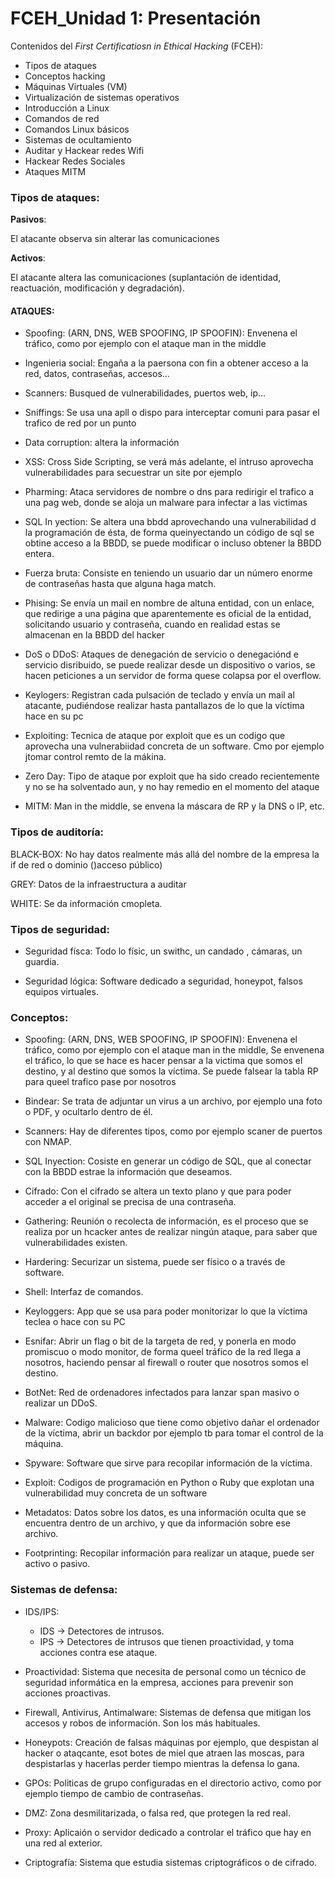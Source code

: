 # FCEH_Unidad 1: Presentación

Contenidos del *First Certificatiosn in Ethical Hacking* (FCEH):

- Tipos de ataques
- Conceptos hacking
- Máquinas Virtuales (VM)
- Virtualización de sistemas operativos
- Introducción a Linux
- Comandos de red
- Comandos Linux básicos
- Sistemas de ocultamiento
- Auditar y Hackear redes Wifi
- Hackear Redes Sociales
- Ataques MITM

### Tipos de ataques:

**Pasivos**:

El atacante observa sin alterar las comunicaciones

**Activos**:

El atacante altera las comunicaciones (suplantación de identidad, reactuación, modificación y degradación).


#### ATAQUES:

  - Spoofing: (ARN, DNS, WEB SPOOFING, IP SPOOFIN): Envenena el tráfico, como por ejemplo con el ataque man in the middle

  - Ingenieria social: Engaña a la paersona con fin a obtener acceso a la red, datos, contraseñas, accesos...

  - Scanners: Busqued de vulnerabilidades, puertos web, ip...

  - Sniffings: Se usa una apll o dispo para  interceptar comuni para pasar el trafico de red por un punto

  - Data corruption: altera la información 

  - XSS: Cross Side Scripting, se verá más adelante, el intruso aprovecha vulnerabilidades para secuestrar un site por ejemplo

  - Pharming: Ataca servidores de nombre o dns para redirigir el trafico a una pag web, donde se aloja un malware para infectar a las victimas

  - SQL In yection: Se altera una bbdd aprovechando una vulnerabilidad d la programación de ésta, de forma queinyectando un código de sql se obtine acceso a la BBDD, se puede modificar o incluso obtener la BBDD entera.

  - Fuerza bruta: Consiste en teniendo un usuario dar un número enorme de contraseñas hasta que alguna haga match.

  - Phising: Se envía un mail en nombre de altuna entidad, con un enlace, que redirige a una página que aparentemente es oficial de la entidad, solicitando usuario y contraseña, cuando en realidad estas se almacenan en la BBDD del hacker

  - DoS o DDoS: Ataques de denegación de servicio o denegaciónd e servicio disribuido, se puede realizar desde un dispositivo o varios, se hacen peticiones a un servidor de forma quese colapsa por el overflow.

  - Keylogers: Registran cada pulsación de teclado y envía un mail al atacante, pudiéndose realizar hasta pantallazos de lo que la víctima hace en su pc

  - Exploiting: Tecnica de ataque por exploit que es un codigo que aprovecha una vulnerabiidad concreta de un software. Cmo por ejemplo jtomar control remto de la mákina.

  - Zero Day: Tipo de ataque por exploit que ha sido creado recientemente y no se ha solventado aun, y no hay remedio en el momento del ataque

  - MITM: Man in the middle, se envena la máscara de RP y la DNS o IP, etc.

### Tipos de auditoría:

BLACK-BOX: No hay datos realmente más allá del nombre de la empresa la if de red o dominio ()acceso público)

GREY: Datos de la infraestructura a auditar

WHITE: Se da información cmopleta.

### Tipos de seguridad:

- Seguridad físca: Todo lo físic, un swithc, un candado , cámaras, un guardia.

- Seguridad lógica: Software dedicado a seguridad, honeypot, falsos equipos virtuales.


### Conceptos:

- Spoofing: (ARN, DNS, WEB SPOOFING, IP SPOOFIN): Envenena el tráfico, como por ejemplo con el ataque man in the middle, Se envenena el tráfico, lo que se hace es hacer pensar a la victima que somos el destino, y al destino que somos la víctima. Se puede falsear la tabla RP para queel trafico pase por nosotros

- Bindear: Se trata de adjuntar un virus a un archivo, por ejemplo una foto o PDF, y ocultarlo dentro de él. 

- Scanners: Hay de diferentes tipos, como por ejemplo scaner de puertos con NMAP.

- SQL Inyection: Cosiste en generar un código de SQL, que al conectar con la BBDD estrae la información que deseamos.

- Cifrado: Con el cifrado se altera un texto plano y que para poder acceder a el original se precisa de una contraseña. 

- Gathering: Reunión o recolecta de información, es el proceso que se realiza por un hcacker antes de realizar ningún ataque, para saber que vulnerabilidades existen.

- Hardering: Securizar un sistema, puede ser físico o a través de software.

- Shell: Interfaz de comandos.

- Keyloggers: App que se usa para poder monitorizar lo que la víctima teclea o hace con su PC

- Esnifar: Abrir un flag o bit de la targeta de red, y ponerla en modo promiscuo o modo monitor, de forma queel tráfico de la red llega a nosotros, haciendo pensar al firewall o router que nosotros somos el destino.

- BotNet: Red de ordenadores infectados para lanzar span masivo o realizar un DDoS.

- Malware: Codigo malicioso que tiene como objetivo dañar el ordenador de la víctima, abrir un backdor por ejemplo tb para tomar el control de la máquina.

- Spyware: Software que sirve para recopilar información de la víctima.

- Exploit: Codigos de programación en Python o Ruby que explotan una vulnerabilidad muy concreta de un software

- Metadatos: Datos sobre los datos, es una información oculta que se encuentra dentro de un archivo, y que da información sobre ese archivo.

- Footprinting: Recopilar información para realizar un ataque, puede ser activo o pasivo.


### Sistemas de defensa:

- IDS/IPS: 
    - IDS -> Detectores de intrusos. 
    - IPS -> Detectores de intrusos que tienen proactividad, y toma acciones contra ese ataque.

- Proactividad: Sistema que necesita de personal como un técnico de seguridad informática en la empresa, acciones para prevenir son acciones proactivas. 

- Firewall, Antivirus, Antimalware: Sistemas de defensa que mitigan los accesos y robos de información. Son los más habituales.

- Honeypots: Creación de falsas máquinas por ejemplo, que despistan al hacker o ataqcante, esot botes de miel que atraen las moscas, para despistarlas y hacerlas perder tiempo mientras la defensa lo gana.

- GPOs: Politicas de grupo configuradas en el directorio activo, como por ejemplo tiempo de cambio de contraseñas.

- DMZ: Zona desmilitarizada, o falsa red, que protegen la red real.

- Proxy: Aplicaión o servidor dedicado a controlar el tráfico que hay en una red al exterior. 

- Criptografía: Sistema que estudia sistemas criptográficos o de cifrado.
